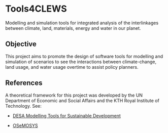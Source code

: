 # Tools4CLEWS
Modelling and simulation tools for integrated analysis of the interlinkages between climate, land, materials, energy and water in our planet.

Objective
-------------
This project aims to promote the design of software tools for modelling and simulation of scenarios to see the interactions between climate-change, land usage, and water usage overtime to assist policy planners. 


References
-------------
A theoretical framework for this project was developed by the UN Department of Economic and Social Affairs and the KTH Royal Institute of Technology. See:

- [DESA Modelling Tools for Sustainable Development](https://unite.un.org/sites/unite.un.org/files/app-globalclews-v-1-0/landingpage.html)

- [OSeMOSYS](http://www.osemosys.org/)
